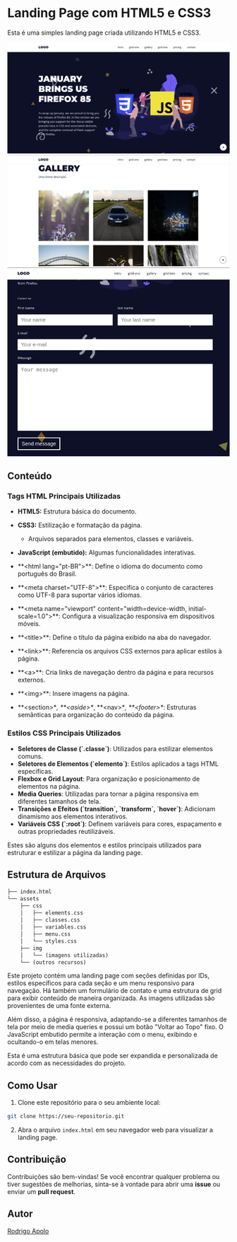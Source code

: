# Landing Page com HTML5 e CSS3

Esta é uma simples landing page criada utilizando HTML5 e CSS3.

![home](home.png)
![gallery](gallery.png)
![formulario](formulario.png)


## Conteúdo

### Tags HTML Principais Utilizadas
- **HTML5:** Estrutura básica do documento.
- **CSS3:** Estilização e formatação da página.
  - Arquivos separados para elementos, classes e variáveis.
- **JavaScript (embutido):** Algumas funcionalidades interativas.

- **\<html lang="pt-BR">\**: Define o idioma do documento como português do Brasil.
- **\<meta charset="UTF-8">\**: Especifica o conjunto de caracteres como UTF-8 para suportar vários idiomas.
- **\<meta name="viewport" content="width=device-width, initial-scale=1.0">\**: Configura a visualização responsiva em dispositivos móveis.
- **\<title>\**: Define o título da página exibido na aba do navegador.
- **\<link>\**: Referencia os arquivos CSS externos para aplicar estilos à página.
- **\<a>\**: Cria links de navegação dentro da página e para recursos externos.
- **\<img>\**: Insere imagens na página.
- **\<section>\**, **\<aside>\**, **\<nav>\**, **\<footer>\**: Estruturas semânticas para organização do conteúdo da página.

### Estilos CSS Principais Utilizados

- **Seletores de Classe (\`.classe\`)**: Utilizados para estilizar elementos comuns.
- **Seletores de Elementos (\`elemento\`)**: Estilos aplicados a tags HTML específicas.
- **Flexbox e Grid Layout**: Para organização e posicionamento de elementos na página.
- **Media Queries**: Utilizadas para tornar a página responsiva em diferentes tamanhos de tela.
- **Transições e Efeitos (\`transition\`, \`transform\`, \`hover\`)**: Adicionam dinamismo aos elementos interativos.
- **Variáveis CSS (\`:root\`)**: Definem variáveis para cores, espaçamento e outras propriedades reutilizáveis.

Estes são alguns dos elementos e estilos principais utilizados para estruturar e estilizar a página da landing page.

## Estrutura de Arquivos

```plaintext
├── index.html
└── assets
    ├── css
    │   ├── elements.css
    │   ├── classes.css
    │   ├── variables.css
    │   ├── menu.css
    │   └── styles.css
    ├── img
    │   └── (imagens utilizadas)
    └── (outros recursos)
```

Este projeto contém uma landing page com seções definidas por IDs, estilos específicos para cada seção e um menu responsivo para navegação. Há também um formulário de contato e uma estrutura de grid para exibir conteúdo de maneira organizada. As imagens utilizadas são provenientes de uma fonte externa.

Além disso, a página é responsiva, adaptando-se a diferentes tamanhos de tela por meio de media queries e possui um botão "Voltar ao Topo" fixo. O JavaScript embutido permite a interação com o menu, exibindo e ocultando-o em telas menores.

Esta é uma estrutura básica que pode ser expandida e personalizada de acordo com as necessidades do projeto.

## Como Usar

1. Clone este repositório para o seu ambiente local:

```bash
git clone https://seu-repositorio.git
```

2. Abra o arquivo `index.html` em seu navegador web para visualizar a landing page.

## Contribuição

Contribuições são bem-vindas! Se você encontrar qualquer problema ou tiver sugestões de melhorias, sinta-se à vontade para abrir uma **issue** ou enviar um **pull request**.

## Autor

[Rodrigo Apolo](https://seu-site.com](https://www.linkedin.com/in/rodrigogdsantos/)https://www.linkedin.com/in/rodrigogdsantos/)
